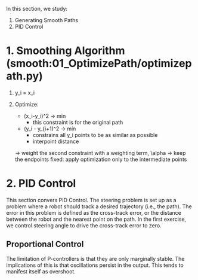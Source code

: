 In this section, we study:

1. Generating Smooth Paths
2. PID Control

# 1. Smoothing Algorithm (smooth:01_OptimizePath/optimizepath.py)

1. y_i = x_i
2. Optimize:
   - (x_i-y_i)^2 -> min
     - this constraint is for the original path
   - (y_i - y_{i+1)^2 -> min
     - constrains all y_i points to be as similar as possible
     - interpoint distance

   -> weight the second constraint with a weighting term, \alpha
   -> keep the endpoints fixed: apply optimization only to the intermediate points

# 2. PID Control
This section convers PID Control. The steering problem is set up as a problem where a robot should track a desired trajectory (i.e., the path). The error in this problem is defined as the cross-track error, or the distance between the robot and the nearest point on the path. In the first exercise, we control steering angle to drive the cross-track error to zero.

  ## Proportional Control
  The limitation of P-controllers is that they are only marginally stable. The implications of this is that oscillations persist in the output. This tends to manifest itself as overshoot.
